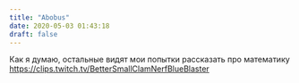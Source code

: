 ```yaml
---
title: "Abobus"
date: 2020-05-03 01:43:18
draft: false
---
```


Как я думаю, остальные видят мои попытки рассказать про математику
https://clips.twitch.tv/BetterSmallClamNerfBlueBlaster
